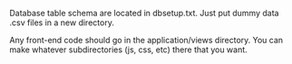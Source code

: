 Database table schema are located in dbsetup.txt.
Just put dummy data .csv files in a new directory.

Any front-end code should go in the application/views directory. You can make whatever subdirectories (js, css, etc) there that you want. 